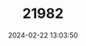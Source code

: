 ---
title: "21982"
category: "Tomopeas ravus"
draft: false
date: 2024-02-22 13:03:50
languages:
  English: ["Blunt-eared Bat"]
---